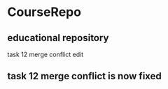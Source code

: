 # CourseRepo
educational repository
-----------------------------
task 12 merge conflict edit

task 12 merge conflict is now fixed
------------------------------
